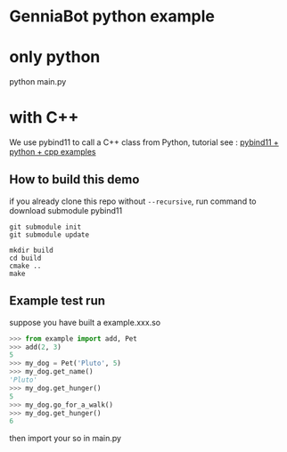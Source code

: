 # GenniaBot python example

# only python

python main.py

# with C++

We use pybind11 to call a C++ class from Python, tutorial see : [pybind11 + python + cpp examples](https://github.com/tdegeus/pybind11_examples)

## How to build this demo

if you already clone this repo without `--recursive`, run command to download submodule pybind11

```
git submodule init
git submodule update
```

```
mkdir build
cd build
cmake ..
make
```

## Example test run

suppose you have built a example.xxx.so

```python
>>> from example import add, Pet
>>> add(2, 3)
5
>>> my_dog = Pet('Pluto', 5)
>>> my_dog.get_name()
'Pluto'
>>> my_dog.get_hunger()
5
>>> my_dog.go_for_a_walk()
>>> my_dog.get_hunger()
6
```

then import your so in main.py
